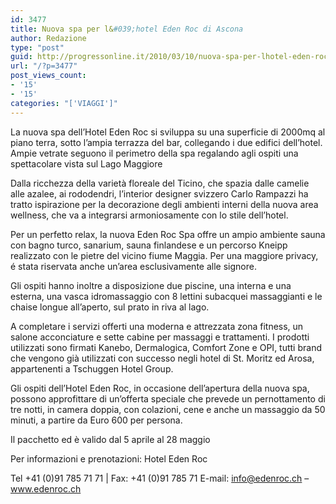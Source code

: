 ```yaml
---
id: 3477
title: Nuova spa per l&#039;hotel Eden Roc di Ascona
author: Redazione
type: "post"
guid: http://progressonline.it/2010/03/10/nuova-spa-per-lhotel-eden-roc-di-ascona/
url: "/?p=3477"
post_views_count:
- '15'
- '15'
categories: "['VIAGGI']"
---
```


La nuova spa dell’Hotel Eden Roc si sviluppa su una superficie di 2000mq al piano terra, sotto l’ampia terrazza del bar, collegando i due edifici dell’hotel. Ampie vetrate seguono il perimetro della spa regalando agli ospiti una spettacolare vista sul Lago Maggiore

Dalla ricchezza della varietà floreale del Ticino, che spazia dalle camelie alle azalee, ai rododendri, l’interior designer svizzero Carlo Rampazzi ha tratto ispirazione per la decorazione degli ambienti interni della nuova area wellness, che va a integrarsi armoniosamente con lo stile dell’hotel.

Per un perfetto relax, la nuova Eden Roc Spa offre un ampio ambiente sauna con bagno turco, sanarium, sauna finlandese e un percorso Kneipp realizzato con le pietre del vicino fiume Maggia. Per una maggiore privacy, é stata riservata anche un’area esclusivamente alle signore.

Gli ospiti hanno inoltre a disposizione due piscine, una interna e una esterna, una vasca idromassaggio con 8 lettini subacquei massaggianti e le chaise longue all’aperto, sul prato in riva al lago.

A completare i servizi offerti una moderna e attrezzata zona fitness, un salone acconciature e sette cabine per massaggi e trattamenti. I prodotti utilizzati sono firmati Kanebo, Dermalogica, Comfort Zone e OPI, tutti brand che vengono già utilizzati con successo negli hotel di St. Moritz ed Arosa, appartenenti a Tschuggen Hotel Group.

Gli ospiti dell’Hotel Eden Roc, in occasione dell’apertura della nuova spa, possono approfittare di un’offerta speciale che prevede un pernottamento di tre notti, in camera doppia, con colazioni, cene e anche un massaggio da 50 minuti, a partire da Euro 600 per persona.

Il pacchetto ed è valido dal 5 aprile al 28 maggio

Per informazioni e prenotazioni: Hotel Eden Roc

Tel +41 (0)91 785 71 71 | Fax: +41 (0)91 785 71 E-mail: info@edenroc.ch – www.edenroc.ch